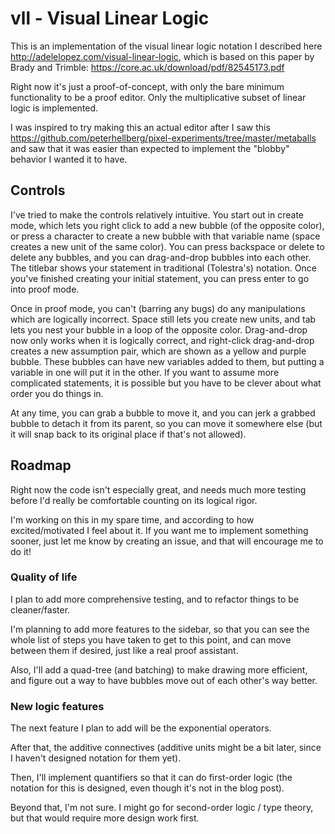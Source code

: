 # vll - Visual Linear Logic

This is an implementation of the visual linear logic notation I described here http://adelelopez.com/visual-linear-logic, which is based on this paper by Brady and Trimble: https://core.ac.uk/download/pdf/82545173.pdf

Right now it's just a proof-of-concept, with only the bare minimum functionality to be a proof editor. Only the multiplicative subset of linear logic is implemented.

I was inspired to try making this an actual editor after I saw this https://github.com/peterhellberg/pixel-experiments/tree/master/metaballs and saw that it was easier than expected to implement the "blobby" behavior I wanted it to have.

## Controls
I've tried to make the controls relatively intuitive. You start out in create mode, which lets you right click to add a new bubble (of the opposite color), or press a character to create a new bubble with that variable name (space creates a new unit of the same color).
You can press backspace or delete to delete any bubbles, and you can drag-and-drop bubbles into each other. The titlebar shows your statement in traditional (Tolestra's) notation.
Once you've finished creating your initial statement, you can press enter to go into proof mode.

Once in proof mode, you can't (barring any bugs) do any manipulations which are logically incorrect. Space still lets you create new units, and tab lets you nest your bubble in a loop of the opposite color.
Drag-and-drop now only works when it is logically correct, and right-click drag-and-drop creates a new assumption pair, which are shown as a yellow and purple bubble. These bubbles can have new variables added to them, but putting a variable in one will put it in the other.
If you want to assume more complicated statements, it is possible but you have to be clever about what order you do things in.

At any time, you can grab a bubble to move it, and you can jerk a grabbed bubble to detach it from its parent, so you can move it somewhere else (but it will snap back to its original place if that's not allowed).

## Roadmap
Right now the code isn't especially great, and needs much more testing before I'd really be comfortable counting on its logical rigor.

I'm working on this in my spare time, and according to how excited/motivated I feel about it. If you want me to implement something sooner, just let me know by creating an issue, and that will encourage me to do it!

### Quality of life
I plan to add more comprehensive testing, and to refactor things to be cleaner/faster.

I'm planning to add more features to the sidebar, so that you can see the whole list of steps you have taken to get to this point, and can move between them if desired, just like a real proof assistant.

Also, I'll add a quad-tree (and batching) to make drawing more efficient, and figure out a way to have bubbles move out of each other's way better.

### New logic features

The next feature I plan to add will be the exponential operators.

After that, the additive connectives (additive units might be a bit later, since I haven't designed notation for them yet).

Then, I'll implement quantifiers so that it can do first-order logic (the notation for this is designed, even though it's not in the blog post).

Beyond that, I'm not sure. I might go for second-order logic / type theory, but that would require more design work first.

